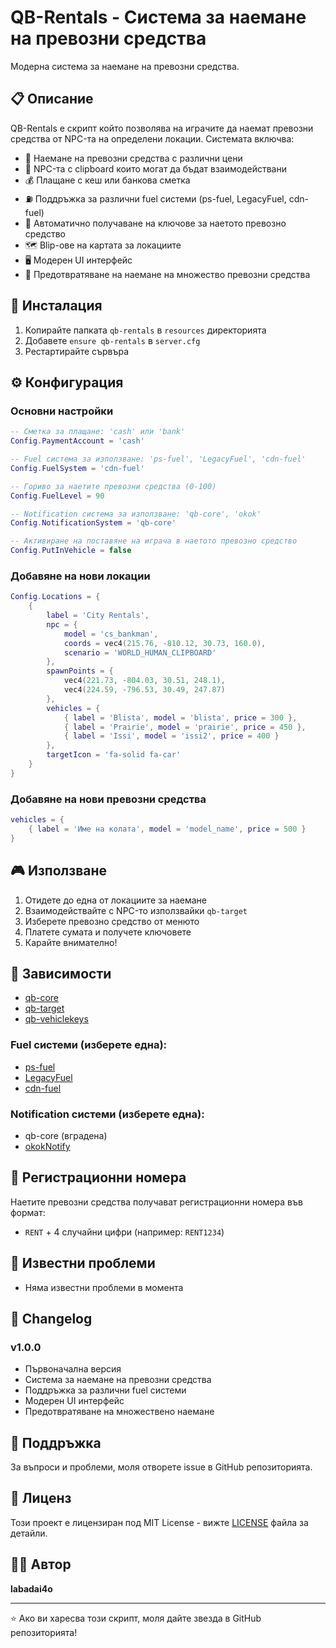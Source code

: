 # QB-Rentals - Система за наемане на превозни средства

Модерна система за наемане на превозни средства.

## 📋 Описание

QB-Rentals е скрипт който позволява на играчите да наемат превозни средства от NPC-та на определени локации. Системата включва:

- 🚗 Наемане на превозни средства с различни цени
- 🎯 NPC-та с clipboard които могат да бъдат взаимодействани
- 💰 Плащане с кеш или банкова сметка
- ⛽ Поддръжка за различни fuel системи (ps-fuel, LegacyFuel, cdn-fuel)
- 🔑 Автоматично получаване на ключове за наетото превозно средство
- 🗺️ Blip-ове на картата за локациите
- 🖥️ Модерен UI интерфейс
- 🔄 Предотвратяване на наемане на множество превозни средства

## 🚀 Инсталация

1. Копирайте папката `qb-rentals` в `resources` директорията
2. Добавете `ensure qb-rentals` в `server.cfg`
3. Рестартирайте сървъра

## ⚙️ Конфигурация

### Основни настройки

```lua
-- Сметка за плащане: 'cash' или 'bank'
Config.PaymentAccount = 'cash'

-- Fuel система за използване: 'ps-fuel', 'LegacyFuel', 'cdn-fuel'
Config.FuelSystem = 'cdn-fuel'

-- Гориво за наетите превозни средства (0-100)
Config.FuelLevel = 90

-- Notification система за използване: 'qb-core', 'okok'
Config.NotificationSystem = 'qb-core'

-- Активиране на поставяне на играча в наетото превозно средство
Config.PutInVehicle = false
```

### Добавяне на нови локации

```lua
Config.Locations = {
    {
        label = 'City Rentals',
        npc = {
            model = 'cs_bankman',
            coords = vec4(215.76, -810.12, 30.73, 160.0),
            scenario = 'WORLD_HUMAN_CLIPBOARD'
        },
        spawnPoints = {
            vec4(221.73, -804.03, 30.51, 248.1),
            vec4(224.59, -796.53, 30.49, 247.87)
        },
        vehicles = {
            { label = 'Blista', model = 'blista', price = 300 },
            { label = 'Prairie', model = 'prairie', price = 450 },
            { label = 'Issi', model = 'issi2', price = 400 }
        },
        targetIcon = 'fa-solid fa-car'
    }
}
```

### Добавяне на нови превозни средства

```lua
vehicles = {
    { label = 'Име на колата', model = 'model_name', price = 500 }
}
```

## 🎮 Използване

1. Отидете до една от локациите за наемане
2. Взаимодействайте с NPC-то използвайки `qb-target`
3. Изберете превозно средство от менюто
4. Платете сумата и получете ключовете
5. Карайте внимателно!

## 🔧 Зависимости

- [qb-core](https://github.com/qbcore-framework/qb-core)
- [qb-target](https://github.com/qbcore-framework/qb-target)
- [qb-vehiclekeys](https://github.com/qbcore-framework/qb-vehiclekeys)

### Fuel системи (изберете една):
- [ps-fuel](https://github.com/Project-Sloth/ps-fuel)
- [LegacyFuel](https://github.com/InZidiuZ/LegacyFuel)
- [cdn-fuel](https://github.com/CodineDev/cdn-fuel)

### Notification системи (изберете една):
- qb-core (вградена)
- [okokNotify](https://okok.tebex.io/package/4724993)

## 🔑 Регистрационни номера

Наетите превозни средства получават регистрационни номера във формат:
- `RENT` + 4 случайни цифри (например: `RENT1234`)

## 🐛 Известни проблеми

- Няма известни проблеми в момента

## 📝 Changelog

### v1.0.0
- Първоначална версия
- Система за наемане на превозни средства
- Поддръжка за различни fuel системи
- Модерен UI интерфейс
- Предотвратяване на множествено наемане

## 🤝 Поддръжка

За въпроси и проблеми, моля отворете issue в GitHub репозиторията.

## 📄 Лиценз

Този проект е лицензиран под MIT License - вижте [LICENSE](LICENSE) файла за детайли.

## 👨‍💻 Автор

**labadai4o**

---

⭐ Ако ви харесва този скрипт, моля дайте звезда в GitHub репозиторията!
